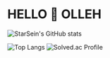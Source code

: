 # HELLO 🧐 OLLEH

![StarSein's GitHub stats](https://github-readme-stats.vercel.app/api?username=StarSein&show_icons=true&theme=radical)

![Top Langs](https://github-readme-stats.vercel.app/api/top-langs/?username=StarSein&layout=compact) ![Solved.ac Profile](http://mazassumnida.wtf/api/v2/generate_badge?boj=dbtjd1928)
